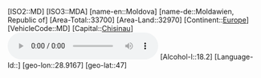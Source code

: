 ﻿---
location: [47,28.9167]
type: Country
tags:
- geo/Country

SpocWebEntityId: 26958
isDeleted: false
confidential: public

---
[ISO2::MD]
[ISO3::MDA]
[name-en::Moldova]
[name-de::Moldawien, Republic of]
[Area-Total::33700]
[Area-Land::32970]
[Continent::[Europe](geo/Continent/Europe.md)]
[VehicleCode::MD]
[Capital::[Chisinau](geo/Continent/Europe/Moldova/Chisinau.md)]
![Anthem-Moldova](xLarge/National-Anthem/Anthem-Moldova.mp3)
[Alcohol-l::18.2]
[Language-Id::]
[geo-lon::28.9167]
[geo-lat::47]

